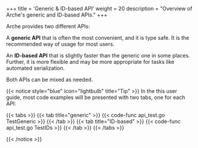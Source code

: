 +++
title = 'Generic & ID-based API'
weight = 20
description = "Overview of Arche's generic and ID-based APIs."
+++

Arche provides two different APIs:

A **generic API** that is often the most convenient, and it is type safe.
It is the recommended way of usage for most users.

An **ID-based API** that is slightly faster than the generic one in some places.
Further, it is more flexible and may be more appropriate for tasks like automated serialization.

Both APIs can be mixed as needed.

{{< notice style="blue" icon="lightbulb" title="Tip" >}}
In the this user guide, most code examples will be presented with two tabs, one for each API:

{{< tabs >}}
{{< tab title="generic" >}}
{{< code-func api_test.go TestGeneric >}}
{{< /tab >}}
{{< tab title="ID-based" >}}
{{< code-func api_test.go TestIDs >}}
{{< /tab >}}
{{< /tabs >}}

{{< /notice >}}

